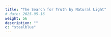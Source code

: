 ```yaml
---
title: "The Search for Truth by Natural Light"
# date: 2025-05-16
weight: 56
description: ""
c: "steelblue"
---
```

